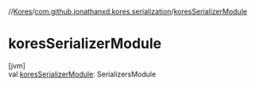 //[Kores](../../index.md)/[com.github.jonathanxd.kores.serialization](index.md)/[koresSerializerModule](kores-serializer-module.md)

# koresSerializerModule

[jvm]\
val [koresSerializerModule](kores-serializer-module.md): SerializersModule
